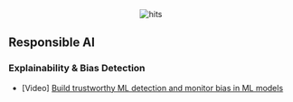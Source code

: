 <div align="center">
  <img src="https://hits.seeyoufarm.com/api/count/incr/badge.svg?url=https%3A%2F%2Fgithub.com%2Faws-samples%2Fawesome-sagemaker%2Fblob%2Fmain%2Fresponsible_ai.md&count_bg=%23198ED5&title_bg=%23555555&icon=&icon_color=%23E7E7E7&title=hits&edge_flat=false" alt="hits">
</div>

## Responsible AI

### Explainability & Bias Detection
- [Video] [Build trustworthy ML detection and monitor bias in ML models](https://www.youtube.com/watch?v=6BZropfX6hA)